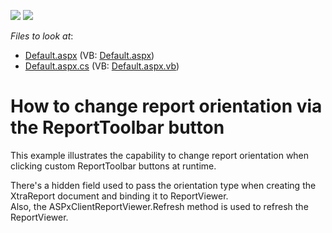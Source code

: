 <!-- default badges list -->
[![](https://img.shields.io/badge/Open_in_DevExpress_Support_Center-FF7200?style=flat-square&logo=DevExpress&logoColor=white)](https://supportcenter.devexpress.com/ticket/details/E917)
[![](https://img.shields.io/badge/📖_How_to_use_DevExpress_Examples-e9f6fc?style=flat-square)](https://docs.devexpress.com/GeneralInformation/403183)
<!-- default badges end -->
<!-- default file list -->
*Files to look at*:

* [Default.aspx](./CS/ReportViewerChangeOrientation/Default.aspx) (VB: [Default.aspx](./VB/ReportViewerChangeOrientation/Default.aspx))
* [Default.aspx.cs](./CS/ReportViewerChangeOrientation/Default.aspx.cs) (VB: [Default.aspx.vb](./VB/ReportViewerChangeOrientation/Default.aspx.vb))
<!-- default file list end -->
# How to change report orientation via the ReportToolbar button


<p>This example illustrates the capability to change report orientation when clicking custom ReportToolbar buttons at runtime.</p><p>There's a hidden field used to pass the orientation type when creating the XtraReport document and binding it to ReportViewer.<br />
Also, the ASPxClientReportViewer.Refresh method is used to refresh the ReportViewer.</p>

<br/>


